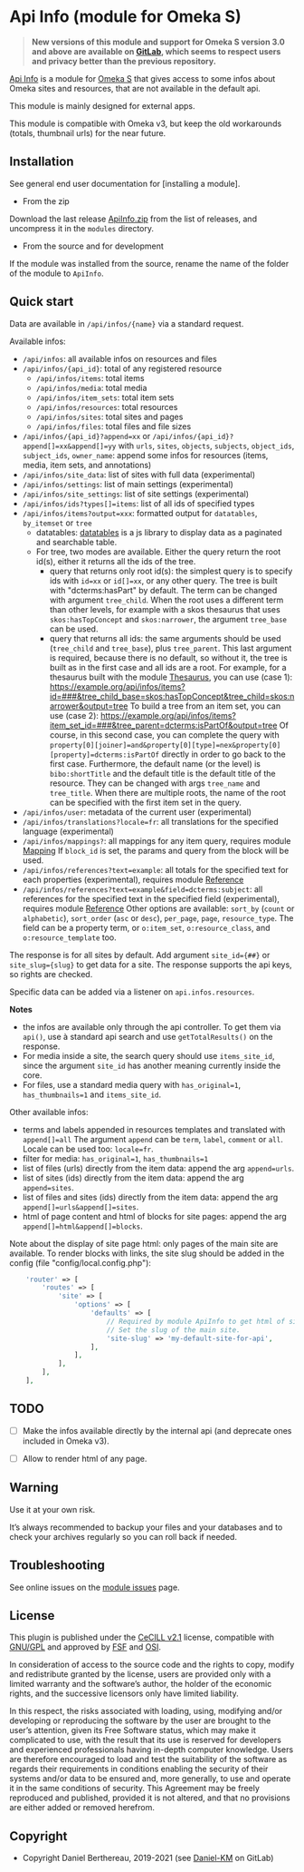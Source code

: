 Api Info (module for Omeka S)
=============================

> __New versions of this module and support for Omeka S version 3.0 and above
> are available on [GitLab], which seems to respect users and privacy better
> than the previous repository.__

[Api Info] is a module for [Omeka S] that gives access to some infos about Omeka
sites and resources, that are not available in the default api.

This module is mainly designed for external apps.

This module is compatible with Omeka v3, but keep the old workarounds (totals,
thumbnail urls) for the near future.


Installation
------------

See general end user documentation for [installing a module].

* From the zip

Download the last release [ApiInfo.zip] from the list of releases, and
uncompress it in the `modules` directory.

* From the source and for development

If the module was installed from the source, rename the name of the folder of
the module to `ApiInfo`.


Quick start
-----------

Data are available in `/api/infos/{name}` via a standard request.

Available infos:
- `/api/infos`: all available infos on resources and files
- `/api/infos/{api_id}`: total of any registered resource
  - `/api/infos/items`: total items
  - `/api/infos/media`: total media
  - `/api/infos/item_sets`: total item sets
  - `/api/infos/resources`: total resources
  - `/api/infos/sites`: total sites and pages
  - `/api/infos/files`: total files and file sizes
- `/api/infos/{api_id}?append=xx` or `/api/infos/{api_id}?append[]=xx&append[]=yy`
  with `urls`, `sites`, `objects`, `subjects`, `object_ids`, `subject_ids`,
  `owner_name`: append some infos for resources (items, media, item sets, and
  annotations)
- `/api/infos/site_data`: list of sites with full data (experimental)
- `/api/infos/settings`: list of main settings (experimental)
- `/api/infos/site_settings`: list of site settings (experimental)
- `/api/infos/ids?types[]=items`: list of all ids of specified types
- `/api/infos/items?output=xxx`: formatted output for `datatables`, `by_itemset`
  or `tree`
  - datatables: [datatables] is a js library to display data as a paginated and
    searchable table.
  - For tree, two modes are available. Either the query return the root id(s),
    either it returns all the ids of the tree.
    - query that returns only root id(s): the simplest query is to specify ids
      with `id=xx` or `id[]=xx`, or any other query. The tree is built with
      "dcterms:hasPart" by default. The term can be changed with argument `tree_child`.
      When the root uses a different term than other levels, for example with a
      skos thesaurus that uses `skos:hasTopConcept` and `skos:narrower`, the
      argument `tree_base` can be used.
    - query that returns all ids: the same arguments should be used (`tree_child`
      and `tree_base`), plus `tree_parent`. This last argument is required,
      because there is no default, so without it, the tree is built as in the
      first case and all ids are a root.
    For example, for a thesaurus built with the module [Thesaurus], you can use
    (case 1):
    https://example.org/api/infos/items?id=###&tree_child_base=skos:hasTopConcept&tree_child=skos:narrower&output=tree
    To build a tree from an item set, you can use (case 2):
    https://example.org/api/infos/items?item_set_id=###&tree_parent=dcterms:isPartOf&output=tree
    Of course, in this second case, you can complete the query with `property[0][joiner]=and&property[0][type]=nex&property[0][property]=dcterms:isPartOf` directly in order to go back to the first case.
    Furthermore, the default name (or the level) is `bibo:shortTitle` and the
    default title is the default title of the resource. They can be changed with
    args `tree_name` and `tree_title`. When there are multiple roots, the name
    of the root can be specified with the first item set in the query.
- `/api/infos/user`: metadata of the current user (experimental)
- `/api/infos/translations?locale=fr`: all translations for the specified
  language (experimental)
- `/api/infos/mappings?`: all mappings for any item query, requires module [Mapping]
  If `block_id` is set, the params and query from the block will be used.
- `/api/infos/references?text=example`: all totals for the specified text for
  each properties (experimental), requires module [Reference]
- `/api/infos/references?text=example&field=dcterms:subject`: all references for
  the specified text in the specified field (experimental), requires module [Reference]
  Other options are available: `sort_by` (`count` or `alphabetic`),
  `sort_order` (`asc` or `desc`), `per_page`, `page`, `resource_type`.
  The field can be a property term, or `o:item_set`, `o:resource_class`,
  and `o:resource_template` too.

The response is for all sites by default. Add argument `site_id={##}` or `site_slug={slug}`
to get data for a site. The response supports the api keys, so rights are checked.

Specific data can be added via a listener on `api.infos.resources`.

**Notes**
- the infos are available only through the api controller. To get them via `api()`,
  use à standard api search and use `getTotalResults()` on the response.
- For media inside a site, the search query should use `items_site_id`, since
  the argument `site_id` has another meaning currently inside the core.
- For  files, use a standard media query with `has_original=1`, `has_thumbnails=1`
  and `items_site_id`.

Other available infos:
- terms and labels appended in resources templates and translated with `append[]=all`
  The argument `append` can be `term`, `label`, `comment` or `all`. Locale can
  be used too: `locale=fr`.
- filter for media: `has_original=1`, `has_thumbnails=1`
- list of files (urls) directly from the item data: append the arg `append=urls`.
- list of sites (ids) directly from the item data: append the arg `append=sites`.
- list of files and sites (ids) directly from the item data: append the arg `append[]=urls&append[]=sites`.
- html of page content and html of blocks for site pages: append the arg `append[]=html&append[]=blocks`.

Note about the display of site page html: only pages of the main site are
available. To render blocks with links, the site slug should be added in the
config (file "config/local.config.php"):

```php
    'router' => [
        'routes' => [
            'site' => [
                'options' => [
                    'defaults' => [
                        // Required by module ApiInfo to get html of site pages.
                        // Set the slug of the main site.
                        'site-slug' => 'my-default-site-for-api',
                    ],
                ],
            ],
        ],
    ],
```


TODO
----

- [ ] Make the infos available directly by the internal api (and deprecate ones included in Omeka v3).
- [ ] Allow to render html of any page.


Warning
-------

Use it at your own risk.

It’s always recommended to backup your files and your databases and to check
your archives regularly so you can roll back if needed.


Troubleshooting
---------------

See online issues on the [module issues] page.


License
-------

This plugin is published under the [CeCILL v2.1] license, compatible with
[GNU/GPL] and approved by [FSF] and [OSI].

In consideration of access to the source code and the rights to copy, modify and
redistribute granted by the license, users are provided only with a limited
warranty and the software’s author, the holder of the economic rights, and the
successive licensors only have limited liability.

In this respect, the risks associated with loading, using, modifying and/or
developing or reproducing the software by the user are brought to the user’s
attention, given its Free Software status, which may make it complicated to use,
with the result that its use is reserved for developers and experienced
professionals having in-depth computer knowledge. Users are therefore encouraged
to load and test the suitability of the software as regards their requirements
in conditions enabling the security of their systems and/or data to be ensured
and, more generally, to use and operate it in the same conditions of security.
This Agreement may be freely reproduced and published, provided it is not
altered, and that no provisions are either added or removed herefrom.


Copyright
---------

* Copyright Daniel Berthereau, 2019-2021 (see [Daniel-KM] on GitLab)


[Api Info]: https://gitlab.com/Daniel-KM/Omeka-S-module-ApiInfo
[Omeka S]: https://www.omeka.org/s
[ApiInfo.zip]: https://gitlab.com/Daniel-KM/Omeka-S-module-ApiInfo/releases
[Mapping]: https://gitlab.com/omeka-s-modules/Mapping
[Reference]: https://gitlab.com/Daniel-KM/Omeka-S-module-Reference
[Thesaurus]: https://gitlab.com/Daniel-KM/Omeka-S-module-Thesaurus
[datatables]: https://editor.datatables.net
[module issues]: https://gitlab.com/Daniel-KM/Omeka-S-module-ApiInfo/issues
[CeCILL v2.1]: https://www.cecill.info/licences/Licence_CeCILL_V2.1-en.html
[GNU/GPL]: https://www.gnu.org/licenses/gpl-3.0.html
[FSF]: https://www.fsf.org
[OSI]: http://opensource.org
[GitLab]: https://gitlab.com/Daniel-KM
[Daniel-KM]: https://gitlab.com/Daniel-KM "Daniel Berthereau"
